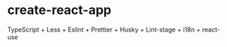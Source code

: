 # create-react-app

<div>
   <p1>TypeScript + Less + Eslint + Prettier + Husky + Lint-stage + i18n + react-use</p1>
</div>
